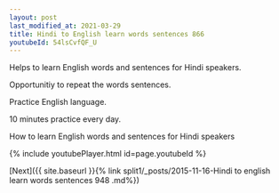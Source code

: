 ```yaml
---
layout: post
last_modified_at: 2021-03-29
title: Hindi to English learn words sentences 866 
youtubeId: 54lsCvfQF_U
---
```

 
 
Helps to learn English words and sentences for Hindi speakers.

Opportunitiy to repeat the words sentences. 

Practice English language. 
 
10 minutes practice every day. 
 
How to learn English words and sentences for Hindi speakers 
 
{% include youtubePlayer.html id=page.youtubeId %}
 
 
[Next]({{ site.baseurl }}{% link  split1/_posts/2015-11-16-Hindi to english learn words sentences 948 .md%})
 

